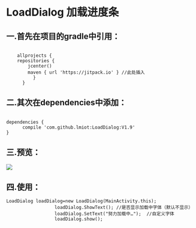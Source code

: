 # LoadDialog  加载进度条
  
  

## 一.首先在项目的gradle中引用：
<pre><code>
    allprojects {
    repositories {
        jcenter()
        maven { url 'https://jitpack.io' } //此处插入
          }
      }
</code></pre>


## 二.其次在dependencies中添加：
<pre><code>
dependencies {
      compile 'com.github.lmiot:LoadDialog:V1.9'
}
</code></pre>

## 三.预览：
![](https://github.com/alijiahua/LoadDialog/blob/master/img/img.gif)

## 四.使用：
    LoadDialog loadDialog=new LoadDialog(MainActivity.this);
                      loadDialog.ShowText(); //是否显示加载中字体（默认不显示）
                      loadDialog.SetText("努力加载中…");  //自定义字体
                      loadDialog.show();




